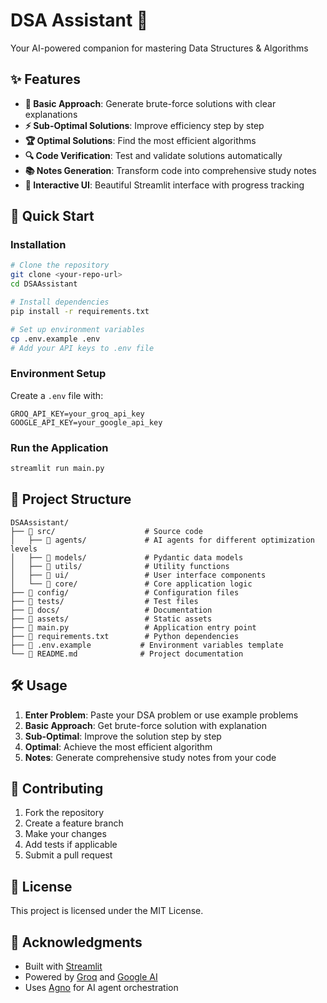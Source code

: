 # DSA Assistant 🚀

Your AI-powered companion for mastering Data Structures & Algorithms

## ✨ Features

- **🎯 Basic Approach**: Generate brute-force solutions with clear explanations
- **⚡ Sub-Optimal Solutions**: Improve efficiency step by step  
- **🏆 Optimal Solutions**: Find the most efficient algorithms
- **🔍 Code Verification**: Test and validate solutions automatically
- **📚 Notes Generation**: Transform code into comprehensive study notes
- **🎨 Interactive UI**: Beautiful Streamlit interface with progress tracking

## 🚀 Quick Start

### Installation

```bash
# Clone the repository
git clone <your-repo-url>
cd DSAAssistant

# Install dependencies
pip install -r requirements.txt

# Set up environment variables
cp .env.example .env
# Add your API keys to .env file
```

### Environment Setup

Create a `.env` file with:
```
GROQ_API_KEY=your_groq_api_key
GOOGLE_API_KEY=your_google_api_key
```

### Run the Application

```bash
streamlit run main.py
```

## 📁 Project Structure

```
DSAAssistant/
├── 📁 src/                    # Source code
│   ├── 📁 agents/             # AI agents for different optimization levels
│   ├── 📁 models/             # Pydantic data models
│   ├── 📁 utils/              # Utility functions
│   ├── 📁 ui/                 # User interface components
│   └── 📁 core/               # Core application logic
├── 📁 config/                 # Configuration files
├── 📁 tests/                  # Test files
├── 📁 docs/                   # Documentation
├── 📁 assets/                 # Static assets
├── 📄 main.py                 # Application entry point
├── 📄 requirements.txt        # Python dependencies
├── 📄 .env.example           # Environment variables template
└── 📄 README.md              # Project documentation
```

## 🛠️ Usage

1. **Enter Problem**: Paste your DSA problem or use example problems
2. **Basic Approach**: Get brute-force solution with explanation
3. **Sub-Optimal**: Improve the solution step by step
4. **Optimal**: Achieve the most efficient algorithm
5. **Notes**: Generate comprehensive study notes from your code

## 🤝 Contributing

1. Fork the repository
2. Create a feature branch
3. Make your changes
4. Add tests if applicable
5. Submit a pull request

## 📄 License

This project is licensed under the MIT License.

## 🙏 Acknowledgments

- Built with [Streamlit](https://streamlit.io/)
- Powered by [Groq](https://groq.com/) and [Google AI](https://ai.google/)
- Uses [Agno](https://github.com/agno-ai/agno) for AI agent orchestration